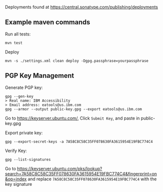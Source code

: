 Deployments found at https://central.sonatype.com/publishing/deployments

## Example maven commands

Run all tests:
```
mvn test
```

Deploy
```
mvn -s ./settings.xml clean deploy -Dgpg.passphrase=yourpassphrase
```

## PGP Key Management

Generate PGP key:
```
gpg --gen-key
> Real name: IBM Accessibility
> Email address: eatools@us.ibm.com
gpg --armor --output public-key.gpg --export eatools@us.ibm.com
```
Go to https://keyserver.ubuntu.com/, Click `Submit Key`, and paste in public-key.gpg

Export private key:
```
gpg --export-secret-keys -a 7A58C8C58C35FF078630FA3615954E19FBC774C4
```

Verify Key:
```
gpg --list-signatures
```
Go to https://keyserver.ubuntu.com/pks/lookup?search=7A58C8C58C35FF078630FA3615954E19FBC774C4&fingerprint=on&op=index and replace `7A58C8C58C35FF078630FA3615954E19FBC774C4` with the key signature
